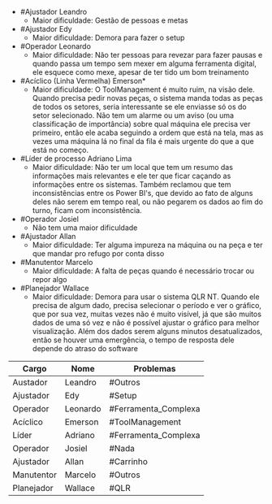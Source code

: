 -  #Ajustador Leandro
	- Maior dificuldade: Gestão de pessoas e metas
- #Ajustador Edy
	- Maior dificuldade: Demora para fazer o setup
- #Operador Leonardo
	- Maior dificuldade: Não ter pessoas para revezar para fazer pausas e quando passa um tempo sem mexer em alguma ferramenta digital, ele esquece como mexe, apesar de ter tido um bom treinamento
- #Acíclico (Linha Vermelha) Emerson*
	- Maior dificuldade: O ToolManagement é muito ruim, na visão dele. Quando precisa pedir novas peças, o sistema manda todas as peças de todos os setores, seria interessante se ele enviasse só os do setor selecionado. Não tem um alarme ou um aviso (ou uma classificação de importância) sobre qual máquina ele precisa ver primeiro, então ele acaba seguindo a ordem que está na tela, mas as vezes uma máquina lá no final da fila é mais urgente do que a que está no começo.
- #Líder de processo Adriano Lima
	- Maior dificuldade: Não ter um local que tem um resumo das informações mais relevantes e ele ter que ficar caçando as informações entre os sistemas. Também reclamou que tem inconsistências entre os Power BI's, que devido ao fato de alguns deles não serem em tempo real, ou não pegarem os dados ao fim do turno, ficam com inconsistência.
- #Operador Josiel
	- Não tem uma maior dificuldade
- #Ajustador Allan
	- Maior dificuldade: Ter alguma impureza na máquina ou na peça e ter que mandar pro refugo por conta disso
- #Manutentor Marcelo
	- Maior dificuldade: A falta de peças quando é necessário trocar ou repor algo
- #Planejador Wallace
	- Maior dificuldade: Demora para usar o sistema QLR NT. Quando ele precisa de algum dado, precisa selecionar o período e ver o gráfico, que por sua vez, muitas vezes não é muito visível, já que são muitos dados de uma só vez e não é possível ajustar o gráfico para melhor visualização. Além dos dados serem alguns minutos desatualizados, então se houver uma emergência, o tempo de resposta dele depende do atraso do software


| Cargo      | Nome     | Problemas            |
| ---------- | -------- | -------------------- |
| Austador   | Leandro  | #Outros              |
| Ajustador  | Edy      | #Setup               |
| Operador   | Leonardo | #Ferramenta_Complexa |
| Acíclico   | Emerson  | #ToolManagement      |
| Líder      | Adriano  | #Ferramenta_Complexa |
| Operador   | Josiel   | #Nada                |
| Ajustador  | Allan    | #Carrinho            |
| Manutentor | Marcelo  | #Outros              |
| Planejador | Wallace  | #QLR                 |
